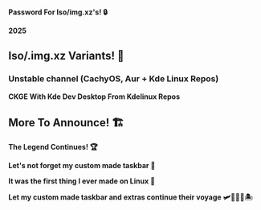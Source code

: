 
**Password For Iso/img.xz's! 🔒** 
  
  **2025**

## Iso/.img.xz Variants! 📀


### Unstable channel (CachyOS, Aur + Kde Linux Repos) 
 **CKGE With Kde Dev Desktop From Kdelinux Repos**
  

## More To Announce! 🏗️
 
 **The Legend Continues! 🏆**

  **Let's not forget my custom made taskbar 🌟**
  
  **It was the first thing I ever made on Linux 🥇**
 
  **Let my custom made taskbar and extras continue their voyage 🛩️🚢🦅🌊🏝️**


  
